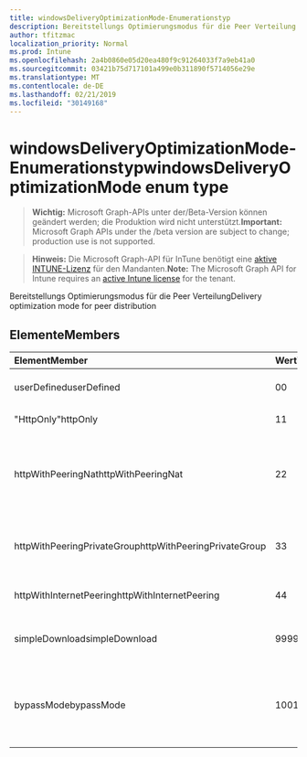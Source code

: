 ```yaml
---
title: windowsDeliveryOptimizationMode-Enumerationstyp
description: Bereitstellungs Optimierungsmodus für die Peer Verteilung
author: tfitzmac
localization_priority: Normal
ms.prod: Intune
ms.openlocfilehash: 2a4b0860e05d20ea480f9c91264033f7a9eb41a0
ms.sourcegitcommit: 03421b75d717101a499e0b311890f5714056e29e
ms.translationtype: MT
ms.contentlocale: de-DE
ms.lasthandoff: 02/21/2019
ms.locfileid: "30149168"
---
```

# <a name="windowsdeliveryoptimizationmode-enum-type"></a><span data-ttu-id="2d596-103">windowsDeliveryOptimizationMode-Enumerationstyp</span><span class="sxs-lookup"><span data-stu-id="2d596-103">windowsDeliveryOptimizationMode enum type</span></span>

> <span data-ttu-id="2d596-104">**Wichtig:** Microsoft Graph-APIs unter der/Beta-Version können geändert werden; die Produktion wird nicht unterstützt.</span><span class="sxs-lookup"><span data-stu-id="2d596-104">**Important:** Microsoft Graph APIs under the /beta version are subject to change; production use is not supported.</span></span>

> <span data-ttu-id="2d596-105">**Hinweis:** Die Microsoft Graph-API für InTune benötigt eine [aktive INTUNE-Lizenz](https://go.microsoft.com/fwlink/?linkid=839381) für den Mandanten.</span><span class="sxs-lookup"><span data-stu-id="2d596-105">**Note:** The Microsoft Graph API for Intune requires an [active Intune license](https://go.microsoft.com/fwlink/?linkid=839381) for the tenant.</span></span>

<span data-ttu-id="2d596-106">Bereitstellungs Optimierungsmodus für die Peer Verteilung</span><span class="sxs-lookup"><span data-stu-id="2d596-106">Delivery optimization mode for peer distribution</span></span>

## <a name="members"></a><span data-ttu-id="2d596-107">Elemente</span><span class="sxs-lookup"><span data-stu-id="2d596-107">Members</span></span>
|<span data-ttu-id="2d596-108">Element</span><span class="sxs-lookup"><span data-stu-id="2d596-108">Member</span></span>|<span data-ttu-id="2d596-109">Wert</span><span class="sxs-lookup"><span data-stu-id="2d596-109">Value</span></span>|<span data-ttu-id="2d596-110">Beschreibung</span><span class="sxs-lookup"><span data-stu-id="2d596-110">Description</span></span>|
|:---|:---|:---|
|<span data-ttu-id="2d596-111">userDefined</span><span class="sxs-lookup"><span data-stu-id="2d596-111">userDefined</span></span>|<span data-ttu-id="2d596-112">0</span><span class="sxs-lookup"><span data-stu-id="2d596-112">0</span></span>|<span data-ttu-id="2d596-113">Zulassen, dass der Benutzer festgelegt wird.</span><span class="sxs-lookup"><span data-stu-id="2d596-113">Allow the user to set.</span></span>|
|<span data-ttu-id="2d596-114">"HttpOnly"</span><span class="sxs-lookup"><span data-stu-id="2d596-114">httpOnly</span></span>|<span data-ttu-id="2d596-115">1</span><span class="sxs-lookup"><span data-stu-id="2d596-115">1</span></span>|<span data-ttu-id="2d596-116">Nur HTTP, kein Peering</span><span class="sxs-lookup"><span data-stu-id="2d596-116">HTTP only, no peering</span></span>|
|<span data-ttu-id="2d596-117">httpWithPeeringNat</span><span class="sxs-lookup"><span data-stu-id="2d596-117">httpWithPeeringNat</span></span>|<span data-ttu-id="2d596-118">2</span><span class="sxs-lookup"><span data-stu-id="2d596-118">2</span></span>|<span data-ttu-id="2d596-119">Betriebssystemstandard – http-Überblendung mit Peering hinter demselben Netzwerkadressübersetzer</span><span class="sxs-lookup"><span data-stu-id="2d596-119">OS default – Http blended with peering behind the same network address translator</span></span>|
|<span data-ttu-id="2d596-120">httpWithPeeringPrivateGroup</span><span class="sxs-lookup"><span data-stu-id="2d596-120">httpWithPeeringPrivateGroup</span></span>|<span data-ttu-id="2d596-121">3</span><span class="sxs-lookup"><span data-stu-id="2d596-121">3</span></span>|<span data-ttu-id="2d596-122">HTTP-Überblendung mit Peering über eine private Gruppe hinweg</span><span class="sxs-lookup"><span data-stu-id="2d596-122">HTTP blended with peering across a private group</span></span>|
|<span data-ttu-id="2d596-123">httpWithInternetPeering</span><span class="sxs-lookup"><span data-stu-id="2d596-123">httpWithInternetPeering</span></span>|<span data-ttu-id="2d596-124">4</span><span class="sxs-lookup"><span data-stu-id="2d596-124">4</span></span>|<span data-ttu-id="2d596-125">HTTP-Blended mit Internet-Peering</span><span class="sxs-lookup"><span data-stu-id="2d596-125">HTTP blended with Internet peering</span></span>|
|<span data-ttu-id="2d596-126">simpleDownload</span><span class="sxs-lookup"><span data-stu-id="2d596-126">simpleDownload</span></span>|<span data-ttu-id="2d596-127">99</span><span class="sxs-lookup"><span data-stu-id="2d596-127">99</span></span>|<span data-ttu-id="2d596-128">Einfacher Downloadmodus ohne Peering</span><span class="sxs-lookup"><span data-stu-id="2d596-128">Simple download mode with no peering</span></span>|
|<span data-ttu-id="2d596-129">bypassMode</span><span class="sxs-lookup"><span data-stu-id="2d596-129">bypassMode</span></span>|<span data-ttu-id="2d596-130">100</span><span class="sxs-lookup"><span data-stu-id="2d596-130">100</span></span>|<span data-ttu-id="2d596-131">Umgehungsmodus.</span><span class="sxs-lookup"><span data-stu-id="2d596-131">Bypass mode.</span></span> <span data-ttu-id="2d596-132">Verwenden Sie keine BereitstellungsOptimierung und verwenden Sie stattdessen BITS.</span><span class="sxs-lookup"><span data-stu-id="2d596-132">Do not use Delivery Optimization and use BITS instead</span></span>|




